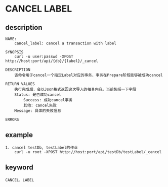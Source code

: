 <!-- 
Licensed to the Apache Software Foundation (ASF) under one
or more contributor license agreements.  See the NOTICE file
distributed with this work for additional information
regarding copyright ownership.  The ASF licenses this file
to you under the Apache License, Version 2.0 (the
"License"); you may not use this file except in compliance
with the License.  You may obtain a copy of the License at

  http://www.apache.org/licenses/LICENSE-2.0

Unless required by applicable law or agreed to in writing,
software distributed under the License is distributed on an
"AS IS" BASIS, WITHOUT WARRANTIES OR CONDITIONS OF ANY
KIND, either express or implied.  See the License for the
specific language governing permissions and limitations
under the License.
-->

# CANCEL LABEL
## description
    NAME:
        cancel_label: cancel a transaction with label
        
    SYNOPSIS
        curl -u user:passwd -XPOST http://host:port/api/{db}/{label}/_cancel

    DESCRIPTION
        该命令用于cancel一个指定Label对应的事务，事务在Prepare阶段能够被成功cancel

    RETURN VALUES
        执行完成后，会以Json格式返回这次导入的相关内容。当前包括一下字段
        Status: 是否成功cancel
            Success: 成功cancel事务
            其他: cancel失败
        Message: 具体的失败信息
           
    ERRORS
    
## example

    1. cancel testDb, testLabel的作业
        curl -u root -XPOST http://host:port/api/testDb/testLabel/_cancel
 
## keyword
    CANCEL，LABEL






